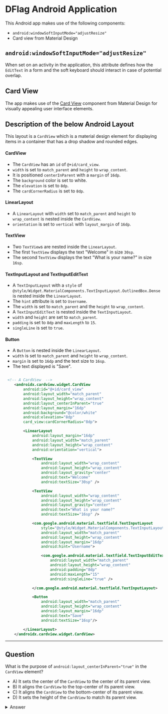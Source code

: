 # DFlag Android Application

This Android app makes use of the following components:

- `android:windowSoftInputMode="adjustResize"`
- Card view from Material Design

## `android:windowSoftInputMode="adjustResize"`

When set on an activity in the application, this attribute defines how the `EditText` in a form and the soft keyboard should interact in case of potential overlap.

## Card View

The app makes use of the [Card View](https://developer.android.com/guide/topics/ui/layout/cardview) component from Material Design for visually appealing user interface elements.


## Description of the below Android Layout

This layout is a `CardView` which is a material design element for displaying items in a container that has a drop shadow and rounded edges.

#### CardView
- The `CardView` has an `id` of `@+id/card_view`.
- `width` is set to `match_parent` and `height` to `wrap_content`.
- It is positioned `centerInParent` with a `margin` of `16dp`.
- The `background` color is set to white.
- The `elevation` is set to `8dp`.
- The `cardCornerRadius` is set to `8dp`.

#### LinearLayout
- A `LinearLayout` with `width` set to `match_parent` and `height` to `wrap_content` is nested inside the `CardView`.
- `orientation` is set to `vertical` with `layout_margin` of `16dp`.

#### TextView
- Two `TextView`s are nested inside the `LinearLayout`.
- The first `TextView` displays the text "Welcome" in size `30sp`.
- The second `TextView` displays the text "What is your name?" in size `16sp`.

#### TextInputLayout and TextInputEditText
- A `TextInputLayout` with a `style` of `@style/Widget.MaterialComponents.TextInputLayout.OutlinedBox.Dense` is nested inside the `LinearLayout`.
- The `hint` attribute is set to `Username`.
- The `width` is set to `match_parent` and the `height` to `wrap_content`.
- A `TextInputEditText` is nested inside the `TextInputLayout`.
- `width` and `height` are set to `match_parent`.
- `padding` is set to `8dp` and `maxLength` to `15`.
- `singleLine` is set to `true`.

#### Button
- A `Button` is nested inside the `LinearLayout`.
- `width` is set to `match_parent` and `height` to `wrap_content`.
- `margin` is set to `16dp` and the text size to `16sp`.
- The text displayed is "Save".


```xml 

 <!-- A CardView  -->
    <androidx.cardview.widget.CardView
        android:id="@+id/card_view"
        android:layout_width="match_parent"
        android:layout_height="wrap_content"
        android:layout_centerInParent="true"
        android:layout_margin="16dp"
        android:background="@color/white"
        android:elevation="8dp"
        card_view:cardCornerRadius="8dp">

        <LinearLayout
            android:layout_margin="16dp"
            android:layout_width="match_parent"
            android:layout_height="wrap_content"
            android:orientation="vertical">

            <TextView
                android:layout_width="wrap_content"
                android:layout_height="wrap_content"
                android:layout_gravity="center"
                android:text="Welcome"
                android:textSize="30sp" />

            <TextView
                android:layout_width="wrap_content"
                android:layout_height="wrap_content"
                android:layout_gravity="center"
                android:text="What is your name?"
                android:textSize="16sp" />

            <com.google.android.material.textfield.TextInputLayout
                style="@style/Widget.MaterialComponents.TextInputLayout.OutlinedBox.Dense"
                android:layout_width="match_parent"
                android:layout_height="wrap_content"
                android:layout_margin="16dp"
                android:hint="Username">

                <com.google.android.material.textfield.TextInputEditText
                    android:layout_width="match_parent"
                    android:layout_height="wrap_content"
                    android:padding="8dp"
                    android:maxLength="15"
                    android:singleLine="true" />

            </com.google.android.material.textfield.TextInputLayout>

            <Button
                android:layout_width="match_parent"
                android:layout_height="wrap_content"
                android:layout_margin="16dp"
                android:text="Save"
                android:textSize="16sp"/>

        </LinearLayout>
    </androidx.cardview.widget.CardView>
```

<hr/>


## Question
What is the purpose of `android:layout_centerInParent="true"` in the `CardView` element?

- A) It sets the center of the `CardView` to the center of its parent view.
- B) It aligns the `CardView` to the top-center of its parent view.
- C) It aligns the `CardView` to the bottom-center of its parent view.
- D) It sets the height of the `CardView` to match its parent view.

<details>
  <summary>Answer</summary>
  
A) It sets the center of the `CardView` to the center of its parent view.
  
</details>



